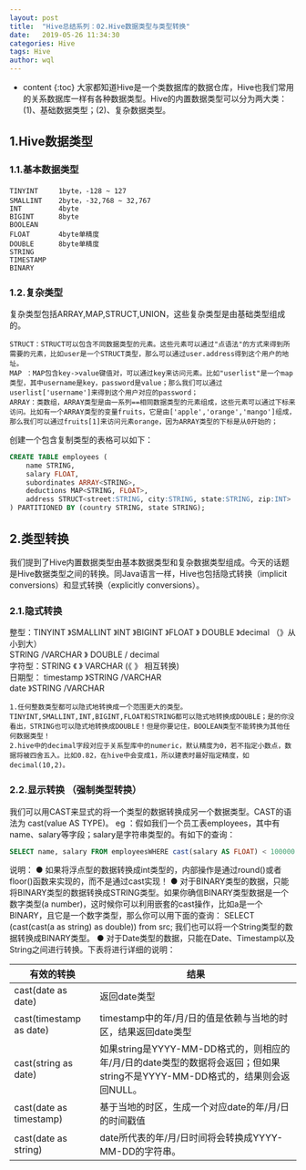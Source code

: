 ```yaml
---
layout: post
title:  "Hive总结系列：02.Hive数据类型与类型转换"
date:   2019-05-26 11:34:30
categories: Hive
tags: Hive
author: wql
---
```


* content
{:toc}
大家都知道Hive是一个类数据库的数据仓库，Hive也我们常用的关系数据库一样有各种数据类型。Hive的内置数据类型可以分为两大类：(1)、基础数据类型；(2)、复杂数据类型。




## 1.Hive数据类型
### 1.1.基本数据类型
```
TINYINT     1byte，-128 ~ 127
SMALLINT    2byte，-32,768 ~ 32,767
INT         4byte
BIGINT      8byte
BOOLEAN
FLOAT       4byte单精度
DOUBLE      8byte单精度
STRING
TIMESTAMP 
BINARY

```
### 1.2.复杂类型
复杂类型包括ARRAY,MAP,STRUCT,UNION，这些复杂类型是由基础类型组成的。
```
STRUCT：STRUCT可以包含不同数据类型的元素。这些元素可以通过"点语法"的方式来得到所需要的元素，比如user是一个STRUCT类型，那么可以通过user.address得到这个用户的地址。
MAP ：MAP包含key->value键值对，可以通过key来访问元素。比如"userlist"是一个map类型，其中username是key，password是value；那么我们可以通过userlist['username']来得到这个用户对应的password；
ARRAY：类数组，ARRAY类型是由一系列==相同数据类型的元素组成，这些元素可以通过下标来访问。比如有一个ARRAY类型的变量fruits，它是由['apple','orange','mango']组成，那么我们可以通过fruits[1]来访问元素orange，因为ARRAY类型的下标是从0开始的；
```
创建一个包含复制类型的表格可以如下：      
```sql
CREATE TABLE employees (
    name STRING,
    salary FLOAT,
    subordinates ARRAY<STRING>,
    deductions MAP<STRING, FLOAT>,
    address STRUCT<street:STRING, city:STRING, state:STRING, zip:INT>
) PARTITIONED BY (country STRING, state STRING);
```

## 2.类型转换
我们提到了Hive内置数据类型由基本数据类型和复杂数据类型组成。今天的话题是Hive数据类型之间的转换。同Java语言一样，Hive也包括隐式转换（implicit conversions）和显式转换（explicitly conversions）。
### 2.1.隐式转换
整型：TINYINT 》SMALLINT 》INT 》BIGINT 》FLOAT 》 DOUBLE 》decimal   （》从小到大）        
     	     STRING /VARCHAR 》 DOUBLE / decimal   
字符型：STRING 《 》 VARCHAR   (《 》 相互转换)         
日期型： timestamp 》STRING /VARCHAR             
 		 date  》STRING /VARCHAR             
```
1.任何整数类型都可以隐式地转换成一个范围更大的类型。TINYINT,SMALLINT,INT,BIGINT,FLOAT和STRING都可以隐式地转换成DOUBLE；是的你没看出，STRING也可以隐式地转换成DOUBLE！但是你要记住，BOOLEAN类型不能转换为其他任何数据类型！       
2.hive中的decimal字段对应于关系型库中的numeric，默认精度为0，若不指定小数点，数据将被四舍五入。比如0.82，在hive中会变成1，所以建表时最好指定精度，如decimal(10,2)。
```

### 2.2.显示转换 （强制类型转换）
我们可以用CAST来显式的将一个类型的数据转换成另一个数据类型。CAST的语法为 cast(value AS TYPE)。
eg ：假如我们一个员工表employees，其中有name、salary等字段；salary是字符串类型的。有如下的查询：
```sql
SELECT name, salary FROM employeesWHERE cast(salary AS FLOAT) < 100000.0;
```
说明：
  ● 如果将浮点型的数据转换成int类型的，内部操作是通过round()或者floor()函数来实现的，而不是通过cast实现！
  ● 对于BINARY类型的数据，只能将BINARY类型的数据转换成STRING类型。如果你确信BINARY类型数据是一个数字类型(a number)，这时候你可以利用嵌套的cast操作，比如a是一个BINARY，且它是一个数字类型，那么你可以用下面的查询：
SELECT (cast(cast(a as string) as double)) from src;
我们也可以将一个String类型的数据转换成BINARY类型。
  ● 对于Date类型的数据，只能在Date、Timestamp以及String之间进行转换。下表将进行详细的说明：
 
| 有效的转换 | 结果 | 
| ------ | ------ | 
| cast(date as date) | 返回date类型 |  
| cast(timestamp as date) | timestamp中的年/月/日的值是依赖与当地的时区，结果返回date类型 | 
| cast(string as date) | 如果string是YYYY-MM-DD格式的，则相应的年/月/日的date类型的数据将会返回；但如果string不是YYYY-MM-DD格式的，结果则会返回NULL。 | 
| cast(date as timestamp) | 基于当地的时区，生成一个对应date的年/月/日的时间戳值 | 
| cast(date as string) | date所代表的年/月/日时间将会转换成YYYY-MM-DD的字符串。 | 